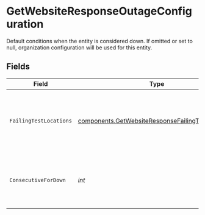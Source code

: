 # GetWebsiteResponseOutageConfiguration

  Default conditions when the entity is considered down.
  If omitted or set to null, organization configuration will be used for this entity.


## Fields

| Field                                                                                                                  | Type                                                                                                                   | Required                                                                                                               | Description                                                                                                            | Example                                                                                                                |
| ---------------------------------------------------------------------------------------------------------------------- | ---------------------------------------------------------------------------------------------------------------------- | ---------------------------------------------------------------------------------------------------------------------- | ---------------------------------------------------------------------------------------------------------------------- | ---------------------------------------------------------------------------------------------------------------------- |
| `FailingTestLocations`                                                                                                 | [components.GetWebsiteResponseFailingTestLocations](../../models/components/getwebsiteresponsefailingtestlocations.md) | :heavy_check_mark:                                                                                                     | How many locations must report a failure for an entity to be considered down.                                          | all                                                                                                                    |
| `ConsecutiveForDown`                                                                                                   | *int*                                                                                                                  | :heavy_check_mark:                                                                                                     | Number of consecutive failing tests for an entity to be considered down.                                               | 2                                                                                                                      |